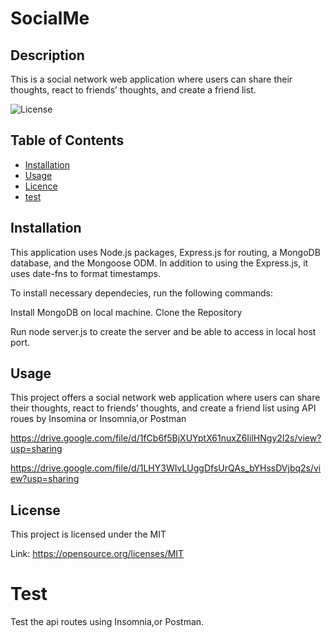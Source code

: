# SocialMe

## Description
This is a social network web application where users can share their thoughts, react to friends’ thoughts, and create a friend list.

![License](https://img.shields.io/badge/license-MIT-Blue.svg)

## Table of Contents

  * [Installation](#installation)
  * [Usage](#usage)
  * [Licence](#license)
  * [test](#test)

## Installation
This application uses Node.js packages, Express.js for routing, a MongoDB database, and the Mongoose ODM. In addition to using the Express.js, it uses date-fns to format timestamps.

To install necessary dependecies, run the following commands:

Install MongoDB on local machine. 
Clone the Repository

Run node server.js to create the server and be able to access in local host port.

## Usage
This project offers a social network web application where users can share their thoughts, react to friends’ thoughts, and create a friend list using API roues by Insomina or Insomnia,or Postman

https://drive.google.com/file/d/1fCb6f5BjXUYptX61nuxZ6IilHNgy2I2s/view?usp=sharing  

https://drive.google.com/file/d/1LHY3WIvLUggDfsUrQAs_bYHssDVjbq2s/view?usp=sharing

## License
This project is licensed under the MIT

Link: https://opensource.org/licenses/MIT

# Test
Test the api routes using Insomnia,or Postman.

